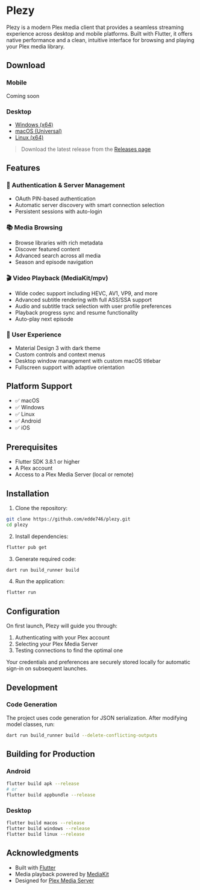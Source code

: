 # Plezy

Plezy is a modern Plex media client that provides a seamless streaming experience across desktop and mobile platforms. Built with Flutter, it offers native performance and a clean, intuitive interface for browsing and playing your Plex media library.

## Download

### Mobile
Coming soon

### Desktop
- [Windows (x64)](https://github.com/edde746/plezy/releases/latest/download/plezy-windows-installer.exe)
- [macOS (Universal)](https://github.com/edde746/plezy/releases/latest/download/plezy-macos.zip)
- [Linux (x64)](https://github.com/edde746/plezy/releases/latest/download/plezy-linux.tar.gz)

> Download the latest release from the [Releases page](https://github.com/edde746/plezy/releases)

## Features

### 🔐 Authentication & Server Management
- OAuth PIN-based authentication
- Automatic server discovery with smart connection selection
- Persistent sessions with auto-login

### 📚 Media Browsing
- Browse libraries with rich metadata
- Discover featured content
- Advanced search across all media
- Season and episode navigation

### 🎬 Video Playback (MediaKit/mpv)
- Wide codec support including HEVC, AV1, VP9, and more
- Advanced subtitle rendering with full ASS/SSA support
- Audio and subtitle track selection with user profile preferences
- Playback progress sync and resume functionality
- Auto-play next episode

### 🎨 User Experience
- Material Design 3 with dark theme
- Custom controls and context menus
- Desktop window management with custom macOS titlebar
- Fullscreen support with adaptive orientation

## Platform Support

- ✅ macOS
- ✅ Windows
- ✅ Linux
- ✅ Android
- ✅ iOS

## Prerequisites

- Flutter SDK 3.8.1 or higher
- A Plex account
- Access to a Plex Media Server (local or remote)

## Installation

1. Clone the repository:
```bash
git clone https://github.com/edde746/plezy.git
cd plezy
```

2. Install dependencies:
```bash
flutter pub get
```

3. Generate required code:
```bash
dart run build_runner build
```

4. Run the application:
```bash
flutter run
```

## Configuration

On first launch, Plezy will guide you through:
1. Authenticating with your Plex account
2. Selecting your Plex Media Server
3. Testing connections to find the optimal one

Your credentials and preferences are securely stored locally for automatic sign-in on subsequent launches.

## Development

### Code Generation

The project uses code generation for JSON serialization. After modifying model classes, run:

```bash
dart run build_runner build --delete-conflicting-outputs
```

## Building for Production

### Android
```bash
flutter build apk --release
# or
flutter build appbundle --release
```

### Desktop
```bash
flutter build macos --release
flutter build windows --release
flutter build linux --release
```

## Acknowledgments

- Built with [Flutter](https://flutter.dev)
- Media playback powered by [MediaKit](https://github.com/media-kit/media-kit)
- Designed for [Plex Media Server](https://www.plex.tv)
